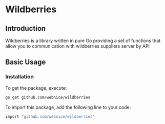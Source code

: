 # Wildberries

## Introduction

Wildberries is a library written in pure Go providing a set of functions that allow you to communication with wildberries suppliers server by API

## Basic Usage

### Installation

To get the package, execute:
```bash
go get github.com/webnice/wildberries
```

To import this package, add the following line to your code:

```bash
import "github.com/webnice/wildberries"
```
